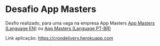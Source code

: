 # Desafio App Masters

Desfio realizado, para uma vaga na empresa App Masters [App Masters (Language EN)](https://appmasters.io/en/) ou [App Masters (Language PT-BR)](https://appmasters.io/pt/)


Link aplicação: https://crondelivery.herokuapp.com

